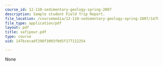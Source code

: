 ```yaml
---
course_id: 12-110-sedimentary-geology-spring-2007
description: Sample student Field Trip Report.
file_location: /coursemedia/12-110-sedimentary-geology-spring-2007/147bcecadf298f3093f0d5f177112254_safipour.pdf
file_type: application/pdf
layout: pdf
title: safipour.pdf
type: course
uid: 147bcecadf298f3093f0d5f177112254

---
```

None